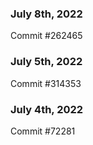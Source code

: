 ### July 8th, 2022

Commit #262465

### July 5th, 2022

Commit #314353


### July 4th, 2022

Commit #72281
